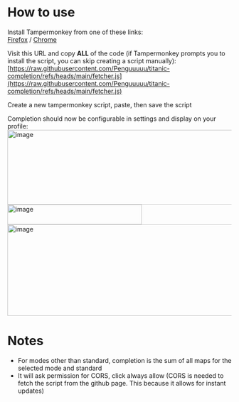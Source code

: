 # How to use

Install Tampermonkey from one of these links:   
[Firefox](https://www.tampermonkey.net/index.php?browser=firefox) / [Chrome](https://www.tampermonkey.net/index.php?browser=chrome)

Visit this URL and copy **ALL** of the code (if Tampermonkey prompts you to install the script, you can skip creating a script manually):  
[https://raw.githubusercontent.com/Penguuuuu/titanic-completion/refs/heads/main/fetcher.js](https://raw.githubusercontent.com/Penguuuuu/titanic-completion/refs/heads/main/fetcher.js)

Create a new tampermonkey script, paste, then save the script

Completion should now be configurable in settings and display on your profile:    
<img width="863" height="168" alt="image" src="https://github.com/user-attachments/assets/6671e90d-7f77-485e-9e55-f378129a69d0" />
<img width="302" height="45" alt="image" src="https://github.com/user-attachments/assets/0e3b49fb-d772-466b-be0b-d0fde9887bc6" />
<img width="858" height="206" alt="image" src="https://github.com/user-attachments/assets/9252b26e-bd2f-40a5-a9fc-1cc9e5c9d8dc" />

# Notes
- For modes other than standard, completion is the sum of all maps for the selected mode and standard
- It will ask permission for CORS, click always allow (CORS is needed to fetch the script from the github page. This because it allows for instant updates)

